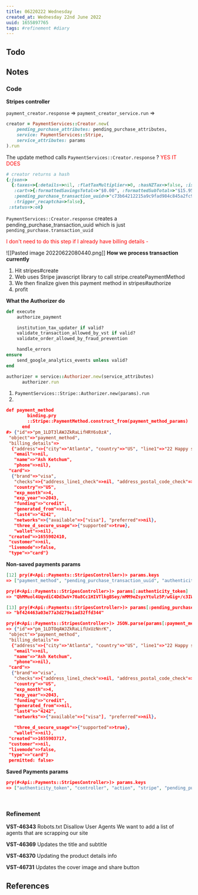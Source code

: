 ```yaml
---
title: 06220222 Wednesday
created_at: Wednesday 22nd June 2022
uuid: 1655897765
tags: #refinement #diary
---
```


## Todo 

## Notes


### Code

**Stripes controller**

`payment_creator.response`  =>
`payment_creator_service.run` =>

```ruby
creator = PaymentServices::Creator.new(
	pending_purchase_attributes: pending_purchase_attributes,
	service: PaymentServices::Stripe,
	service_attributes: params
).run
```

The update method calls `PaymentServices::Creator.response` ?
<span style="color:red">
YES IT DOES
</span>

``` ruby
# creator returns a hash
{:json=>
  {:taxes=>{:details=>nil, :flatTaxMultiplier=>0, :hasNZTax=>false, :isCalculated=>true, :label=>"Tax", :total=>"$1.12", :vatTaxMessage=>""},
   :cart=>{:formattedSavingsTotal=>"$0.00", :formattedSubTotal=>"$15.95", :itemsTotalCount=>1, :savingsTotal=>0.0, :subTotal=>15.95, :total=>"$17.07"},
   :pending_purchase_transaction_uuid=>"c73b64212215a9c9fad984c845a2fc91",
   :trigger_recaptcha=>false},
 :status=>:ok}
```


`PaymentServices::Creator.response` creates a pending_purchase_transaction_uuid which is just `pending_purchase.transaction_uuid`

<span style="color:red">
I don't need to do this step if I already have billing details - 
</span>

![[Pasted image 20220622080440.png]]
**How we process transaction currently** 
1. Hit stripes#create
2. Web uses Stripe javascript library to call stripe.createPaymentMethod
3. We then finalize given this payment method in stripes#authorize
4. profit


**What the Authorizer do**
```ruby
def execute
	authorize_payment

	institution_tax_updater if valid?
	validate_transaction_allowed_by_vst if valid?
	validate_order_allowed_by_fraud_prevention

	handle_errors
ensure
	send_google_analytics_events unless valid?
end

authorizer = service::Authorizer.new(service_attributes)
      authorizer.run

```


1. `PaymentServices::Stripe::Authorizer.new(params).run`
2. 


```json
def payment_method
        binding.pry
        ::Stripe::PaymentMethod.construct_from(payment_method_params)
      end
#> {"id"=>"pm_1LDT3lAWJZkRaLifHRY6s0zA",
 "object"=>"payment_method",
 "billing_details"=>
  {"address"=>{"city"=>"Atlanta", "country"=>"US", "line1"=>"22 Happy st", "line2"=>nil, "postal_code"=>"30218", "state"=>"GA"},
   "email"=>nil,
   "name"=>"Ash Ketchum",
   "phone"=>nil},
 "card"=>
  {"brand"=>"visa",
   "checks"=>{"address_line1_check"=>nil, "address_postal_code_check"=>nil, "cvc_check"=>nil},
   "country"=>"US",
   "exp_month"=>4,
   "exp_year"=>2043,
   "funding"=>"credit",
   "generated_from"=>nil,
   "last4"=>"4242",
   "networks"=>{"available"=>["visa"], "preferred"=>nil},
   "three_d_secure_usage"=>{"supported"=>true},
   "wallet"=>nil},
 "created"=>1655902410,
 "customer"=>nil,
 "livemode"=>false,
 "type"=>"card"}
```



**Non-saved payments params**
```json
[12] pry(#<Api::Payments::StripesController>)> params.keys
=> ["payment_method", "pending_purchase_transaction_uuid", "authenticity_token", "controller", "action"]

pry(#<Api::Payments::StripesController>)> params[:authenticity_token]
=> "QhMMuol4UqvdiC4Dd3wV+70a8Cc1HIVTlkgBSey/mMM9eZsyxYtulz5P/wGig+/c3IWa6LpwVZ95ZpmhHXhUCg=="

[13] pry(#<Api::Payments::StripesController>)> params[:pending_purchase_transaction_uuid]
=> "bf424463a03e77a3d279e1ad32ffd344"

pry(#<Api::Payments::StripesController>)> JSON.parse(params[:payment_method])
=> {"id"=>"pm_1LDTOqAWJZkRaLifUxUzNnrK",
 "object"=>"payment_method",
 "billing_details"=>
  {"address"=>{"city"=>"Atlanta", "country"=>"US", "line1"=>"22 Happy st", "line2"=>nil, "postal_code"=>"30218", "state"=>"GA"},
   "email"=>nil,
   "name"=>"Ash Ketchum",
   "phone"=>nil},
 "card"=>
  {"brand"=>"visa",
   "checks"=>{"address_line1_check"=>nil, "address_postal_code_check"=>nil, "cvc_check"=>nil},
   "country"=>"US",
   "exp_month"=>4,
   "exp_year"=>2043,
   "funding"=>"credit",
   "generated_from"=>nil,
   "last4"=>"4242",
   "networks"=>{"available"=>["visa"], "preferred"=>nil},

   "three_d_secure_usage"=>{"supported"=>true},
   "wallet"=>nil},
 "created"=>1655903717,
 "customer"=>nil,
 "livemode"=>false,
 "type"=>"card"}
 permitted: false>
```


**Saved Payments params**
```json
pry(#<Api::Payments::StripesController>)> params.keys
=> ["authenticity_token", "controller", "action", "stripe", "pending_purchase_transaction_uuid", "payment_method", "saved_payment"]

		
```

### Refinement

**VST-46343**
Robots.txt Disallow User Agents
We want to add a list of agents that are scrapping our site

**VST-46369**
Updates the title and subtitle

**VST-46370**
Updating the product details info

**VST-46731**
Updates the cover image and share button


## References